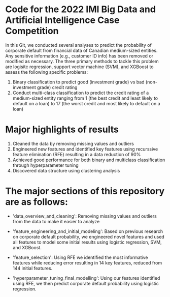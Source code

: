 # Code for the 2022 IMI Big Data and Artificial Intelligence Case Competition
In this Git, we conducted several analyses to predict the probability of corporate default from financial data of Canadian medium-sized entities. Any sensitive information (e.g., customer ID info) has been removed or modified as necessary.
The three primary methods to tackle this problem are logisitc regression, support vector machine (SVM), and XGBoost to assess the following specific problems:
1. Binary classification to predict good (investment grade) vs bad (non-investment grade) credit rating
2. Conduct multi-class classification to predict the credit rating of a medium-sized entity ranging from 1 (the best credit and least likely to default on a loan) to 17 (the worst credit and most likely to default on a loan)

# Major highlights of results
1. Cleaned the data by removing missing values and outliers
2. Engineered new features and identified key features using recurssive feature elimination (RFE) resulting in a data reduction of 90%
3. Achieved good performance for both binary and multiclass classification through hyperparameter tuning
4. Discovered data structure using clustering analysis

# The major sections of this repository are as follows:
- 'data_overview_and_cleaning': Removing missing values and outliers from the data to make it easier to analyze

- 'feature_engineering_and_initial_modeling': Based on previous research on corporate default probability, we engineered novel features and used all features to model some initial results using logistic regression, SVM, and XGBoost.

- 'feature_selection': Using RFE we identified the most informative features while reducing error resulting in 14 key features, reduced from 144 initial features.

- 'hyperparameter_tuning_final_modelling': Using our features identified using RFE, we then predict corporate default probability using logistic regression.
